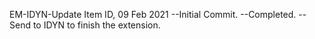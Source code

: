 EM-IDYN-Update Item ID, 09 Feb 2021
--Initial Commit.
--Completed.
--Send to IDYN to finish the extension.